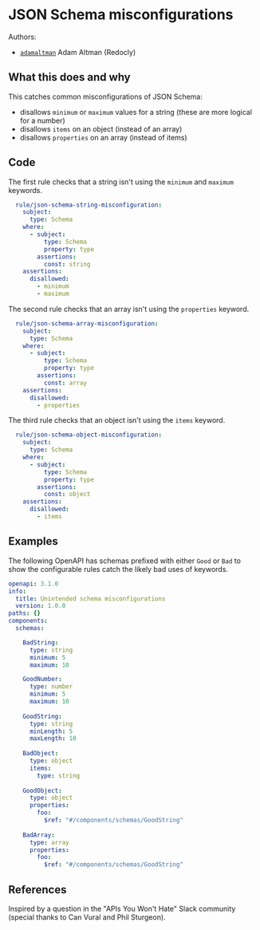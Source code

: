 # JSON Schema misconfigurations

Authors:
- [`adamaltman`](https://github.com/adamaltman) Adam Altman (Redocly)
 
## What this does and why

This catches common misconfigurations of JSON Schema:
- disallows `minimum` or `maximum` values for a string (these are more logical for a number)
- disallows `items` on an object (instead of an array)
- disallows `properties` on an array (instead of items)

## Code

The first rule checks that a string isn't using the `minimum` and `maximum` keywords.
```yaml
  rule/json-schema-string-misconfiguration:
    subject: 
      type: Schema
    where: 
      - subject: 
          type: Schema
          property: type
        assertions:  
          const: string
    assertions: 
      disallowed: 
        - minimum
        - maximum
```

The second rule checks that an array isn't using the `properties` keyword.
```yaml
  rule/json-schema-array-misconfiguration:
    subject: 
      type: Schema
    where: 
      - subject: 
          type: Schema
          property: type
        assertions:  
          const: array
    assertions: 
      disallowed: 
        - properties
```

The third rule checks that an object isn't using the `items` keyword.
```yaml
  rule/json-schema-object-misconfiguration:
    subject: 
      type: Schema
    where: 
      - subject: 
          type: Schema
          property: type
        assertions:  
          const: object
    assertions: 
      disallowed:  
        - items
```

## Examples

The following OpenAPI has schemas prefixed with either `Good` or `Bad` to show the configurable rules catch the likely bad uses of keywords.

```yaml
openapi: 3.1.0
info: 
  title: Unintended schema misconfigurations
  version: 1.0.0
paths: {}
components: 
  schemas: 

    BadString:
      type: string
      minimum: 5
      maximum: 10

    GoodNumber:
      type: number
      minimum: 5
      maximum: 10
        
    GoodString:
      type: string
      minLength: 5
      maxLength: 10
  
    BadObject:
      type: object
      items: 
        type: string
    
    GoodObject:
      type: object
      properties:
        foo:
          $ref: "#/components/schemas/GoodString"
    
    BadArray:
      type: array
      properties: 
        foo:
          $ref: "#/components/schemas/GoodString"
```


## References

Inspired by a question in the "APIs You Won't Hate" Slack community (special thanks to Can Vural and Phil Sturgeon). 
